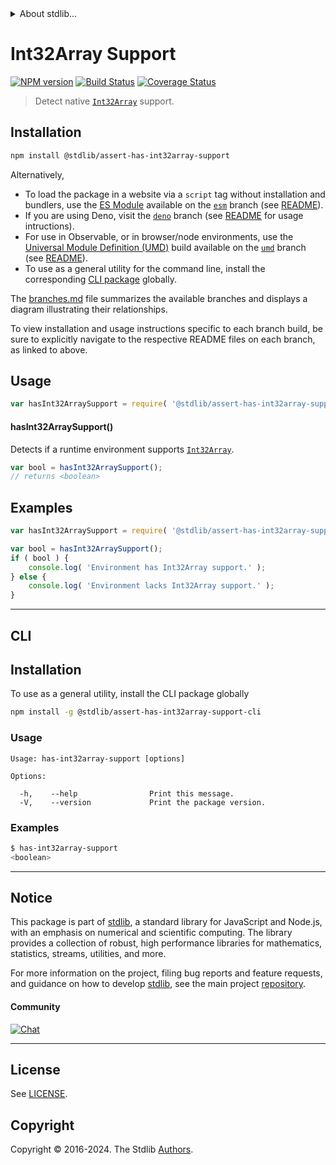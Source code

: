 <!--

@license Apache-2.0

Copyright (c) 2018 The Stdlib Authors.

Licensed under the Apache License, Version 2.0 (the "License");
you may not use this file except in compliance with the License.
You may obtain a copy of the License at

   http://www.apache.org/licenses/LICENSE-2.0

Unless required by applicable law or agreed to in writing, software
distributed under the License is distributed on an "AS IS" BASIS,
WITHOUT WARRANTIES OR CONDITIONS OF ANY KIND, either express or implied.
See the License for the specific language governing permissions and
limitations under the License.

-->


<details>
  <summary>
    About stdlib...
  </summary>
  <p>We believe in a future in which the web is a preferred environment for numerical computation. To help realize this future, we've built stdlib. stdlib is a standard library, with an emphasis on numerical and scientific computation, written in JavaScript (and C) for execution in browsers and in Node.js.</p>
  <p>The library is fully decomposable, being architected in such a way that you can swap out and mix and match APIs and functionality to cater to your exact preferences and use cases.</p>
  <p>When you use stdlib, you can be absolutely certain that you are using the most thorough, rigorous, well-written, studied, documented, tested, measured, and high-quality code out there.</p>
  <p>To join us in bringing numerical computing to the web, get started by checking us out on <a href="https://github.com/stdlib-js/stdlib">GitHub</a>, and please consider <a href="https://opencollective.com/stdlib">financially supporting stdlib</a>. We greatly appreciate your continued support!</p>
</details>

# Int32Array Support

[![NPM version][npm-image]][npm-url] [![Build Status][test-image]][test-url] [![Coverage Status][coverage-image]][coverage-url] <!-- [![dependencies][dependencies-image]][dependencies-url] -->

> Detect native [`Int32Array`][mdn-int32array] support.

<section class="installation">

## Installation

```bash
npm install @stdlib/assert-has-int32array-support
```

Alternatively,

-   To load the package in a website via a `script` tag without installation and bundlers, use the [ES Module][es-module] available on the [`esm`][esm-url] branch (see [README][esm-readme]).
-   If you are using Deno, visit the [`deno`][deno-url] branch (see [README][deno-readme] for usage intructions).
-   For use in Observable, or in browser/node environments, use the [Universal Module Definition (UMD)][umd] build available on the [`umd`][umd-url] branch (see [README][umd-readme]).
-   To use as a general utility for the command line, install the corresponding [CLI package][cli-section] globally.

The [branches.md][branches-url] file summarizes the available branches and displays a diagram illustrating their relationships.

To view installation and usage instructions specific to each branch build, be sure to explicitly navigate to the respective README files on each branch, as linked to above.

</section>

<section class="usage">

## Usage

```javascript
var hasInt32ArraySupport = require( '@stdlib/assert-has-int32array-support' );
```

#### hasInt32ArraySupport()

Detects if a runtime environment supports [`Int32Array`][mdn-int32array].

```javascript
var bool = hasInt32ArraySupport();
// returns <boolean>
```

</section>

<!-- /.usage -->

<section class="examples">

## Examples

<!-- eslint no-undef: "error" -->

```javascript
var hasInt32ArraySupport = require( '@stdlib/assert-has-int32array-support' );

var bool = hasInt32ArraySupport();
if ( bool ) {
    console.log( 'Environment has Int32Array support.' );
} else {
    console.log( 'Environment lacks Int32Array support.' );
}
```

</section>

<!-- /.examples -->

* * *

<section class="cli">

## CLI

<section class="installation">

## Installation

To use as a general utility, install the CLI package globally

```bash
npm install -g @stdlib/assert-has-int32array-support-cli
```

</section>

<!-- CLI usage documentation. -->

<section class="usage">

### Usage

```text
Usage: has-int32array-support [options]

Options:

  -h,    --help                Print this message.
  -V,    --version             Print the package version.
```

</section>

<!-- /.usage -->

<section class="examples">

### Examples

```bash
$ has-int32array-support
<boolean>
```

</section>

<!-- /.examples -->

</section>

<!-- /.cli -->

<!-- Section for related `stdlib` packages. Do not manually edit this section, as it is automatically populated. -->

<section class="related">

</section>

<!-- /.related -->

<!-- Section for all links. Make sure to keep an empty line after the `section` element and another before the `/section` close. -->


<section class="main-repo" >

* * *

## Notice

This package is part of [stdlib][stdlib], a standard library for JavaScript and Node.js, with an emphasis on numerical and scientific computing. The library provides a collection of robust, high performance libraries for mathematics, statistics, streams, utilities, and more.

For more information on the project, filing bug reports and feature requests, and guidance on how to develop [stdlib][stdlib], see the main project [repository][stdlib].

#### Community

[![Chat][chat-image]][chat-url]

---

## License

See [LICENSE][stdlib-license].


## Copyright

Copyright &copy; 2016-2024. The Stdlib [Authors][stdlib-authors].

</section>

<!-- /.stdlib -->

<!-- Section for all links. Make sure to keep an empty line after the `section` element and another before the `/section` close. -->

<section class="links">

[npm-image]: http://img.shields.io/npm/v/@stdlib/assert-has-int32array-support.svg
[npm-url]: https://npmjs.org/package/@stdlib/assert-has-int32array-support

[test-image]: https://github.com/stdlib-js/assert-has-int32array-support/actions/workflows/test.yml/badge.svg?branch=v0.2.0
[test-url]: https://github.com/stdlib-js/assert-has-int32array-support/actions/workflows/test.yml?query=branch:v0.2.0

[coverage-image]: https://img.shields.io/codecov/c/github/stdlib-js/assert-has-int32array-support/main.svg
[coverage-url]: https://codecov.io/github/stdlib-js/assert-has-int32array-support?branch=main

<!--

[dependencies-image]: https://img.shields.io/david/stdlib-js/assert-has-int32array-support.svg
[dependencies-url]: https://david-dm.org/stdlib-js/assert-has-int32array-support/main

-->

[chat-image]: https://img.shields.io/gitter/room/stdlib-js/stdlib.svg
[chat-url]: https://app.gitter.im/#/room/#stdlib-js_stdlib:gitter.im

[stdlib]: https://github.com/stdlib-js/stdlib

[stdlib-authors]: https://github.com/stdlib-js/stdlib/graphs/contributors

[cli-section]: https://github.com/stdlib-js/assert-has-int32array-support#cli
[cli-url]: https://github.com/stdlib-js/assert-has-int32array-support/tree/cli
[@stdlib/assert-has-int32array-support]: https://github.com/stdlib-js/assert-has-int32array-support/tree/main

[umd]: https://github.com/umdjs/umd
[es-module]: https://developer.mozilla.org/en-US/docs/Web/JavaScript/Guide/Modules

[deno-url]: https://github.com/stdlib-js/assert-has-int32array-support/tree/deno
[deno-readme]: https://github.com/stdlib-js/assert-has-int32array-support/blob/deno/README.md
[umd-url]: https://github.com/stdlib-js/assert-has-int32array-support/tree/umd
[umd-readme]: https://github.com/stdlib-js/assert-has-int32array-support/blob/umd/README.md
[esm-url]: https://github.com/stdlib-js/assert-has-int32array-support/tree/esm
[esm-readme]: https://github.com/stdlib-js/assert-has-int32array-support/blob/esm/README.md
[branches-url]: https://github.com/stdlib-js/assert-has-int32array-support/blob/main/branches.md

[stdlib-license]: https://raw.githubusercontent.com/stdlib-js/assert-has-int32array-support/main/LICENSE

[mdn-int32array]: https://developer.mozilla.org/en-US/docs/Web/JavaScript/Reference/Global_Objects/Int32Array

</section>

<!-- /.links -->
